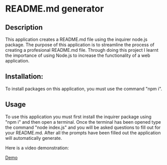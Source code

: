# README.md generator
## Description
This application creates a README.md file using the inquirer node.js package. The purpose of this application is to streamline the process of creating a profesional README.md file. Through doing this project I learnt the importance of using Node.js to increase the functionality of a web application.
## Installation:
To install packages on this application, you must use the command "npm i".
## Usage
To use this application you must first install the inquirer package using "npm i" and then open a terminal. Once the terminal has been opened type the command "node index.js" and you will be asked questions to fill out for your README.md. After all the prompts have been filled out the application will automatically generate.

Here is a video demonstration:

[Demo](https://drive.google.com/file/d/1bVp5TLyhF6El-03pK0aRWUTQEzC4lj7L/view?usp=drive_link)
